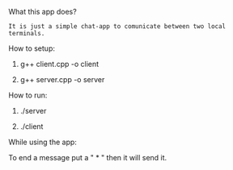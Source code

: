 What this app does? 

    It is just a simple chat-app to comunicate between two local terminals.

How to setup:

  1. g++ client.cpp -o client

  2. g++ server.cpp -o server

How to run:

  1. ./server

  2. ./client

While using the app:

  To end a message put a " * " then it will send it.
